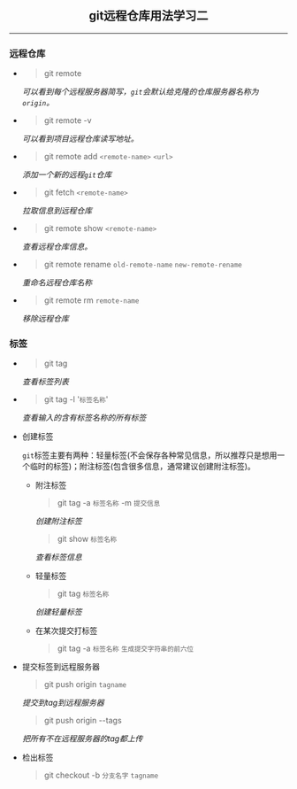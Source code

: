 ## <center>git远程仓库用法学习二</center>
***

### 远程仓库
* > git remote

    _可以看到每个远程服务器简写，`git`会默认给克隆的仓库服务器名称为`origin`。_
* > git remote -v

    _可以看到项目远程仓库读写地址。_

* > git remote add `<remote-name>` `<url>`

    _添加一个新的远程`git`仓库_
* > git fetch `<remote-name>`

    _拉取信息到远程仓库_
* > git remote show `<remote-name>`

    _查看远程仓库信息。_
* > git remote rename `old-remote-name` `new-remote-rename`

    _重命名远程仓库名称_
* > git remote rm `remote-name`

    _移除远程仓库_

### 标签
  * > git tag

      _查看标签列表_
  * > git tag -l '`标签名称`'

      _查看输入的含有标签名称的所有标签_
  * 创建标签

    `git`标签主要有两种：轻量标签(不会保存各种常见信息，所以推荐只是想用一个临时的标签)；附注标签(包含很多信息，通常建议创建附注标签)。
      * 附注标签
        > git tag -a `标签名称` -m `提交信息`

        _创建附注标签_
        > git show `标签名称`

        _查看标签信息_
    * 轻量标签
      > git tag `标签名称`

      _创建轻量标签_

    * 在某次提交打标签
      > git tag -a `标签名称` `生成提交字符串的前六位`

  * 提交标签到远程服务器
      > git push origin `tagname`

      _提交到tag到远程服务器_
      > git push origin --tags

      _把所有不在远程服务器的tag都上传_
  * 检出标签
    > git checkout -b `分支名字` `tagname`
